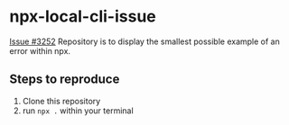 # npx-local-cli-issue

[Issue #3252](https://github.com/npm/cli/issues/3252)
Repository is to display the smallest possible example of an error within npx.

## Steps to reproduce

1. Clone this repository
1. run `npx .` within your terminal